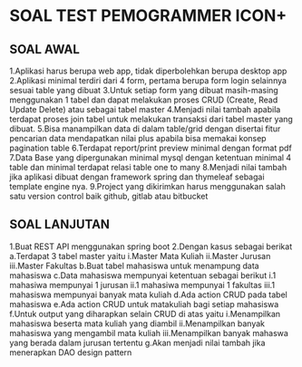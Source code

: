 # SOAL TEST PEMOGRAMMER ICON+

## SOAL AWAL
1.Aplikasi harus berupa web app, tidak diperbolehkan berupa desktop app
2.Aplikasi minimal terdiri dari 4 form, pertama berupa form login selainnya sesuai table yang dibuat
3.Untuk setiap form yang dibuat masih-masing menggunakan 1 tabel dan dapat melakukan proses CRUD (Create, Read Update Delete) atau sebagai tabel master
4.Menjadi nilai tambah apabila terdapat proses join tabel untuk melakukan transaksi dari tabel master yang dibuat.
5.Bisa manampilkan data di dalam table/grid dengan disertai fitur pencarian data mendapatkan nilai plus apabila bisa memakai konsep pagination table
6.Terdapat report/print preview minimal dengan format pdf
7.Data Base yang dipergunakan minimal mysql dengan ketentuan minimal 4 table dan minimal terdapat relasi table one to many 
8.Menjadi nilai tambah jika aplikasi dibuat dengan framework spring dan thymeleaf sebagai template engine nya. 
9.Project yang dikirimkan harus menggunakan salah satu version control baik github, gitlab atau bitbucket

## SOAL LANJUTAN
1.Buat REST API menggunakan spring boot
2.Dengan kasus sebagai berikat
 a.Terdapat 3 tabel master yaitu
  i.Master Mata Kuliah
  ii.Master Jurusan
  iii.Master Fakultas
 b.Buat tabel mahasiswa untuk menampung data mahasiswa
 c.Data mahasiswa mempunyai ketentuan sebagai berikut
  i.1 mahasiwa mempunyai 1 jurusan
  ii.1 mahasiwa mempunyai 1 fakultas
  iii.1 mahasiswa mempunyai banyak mata kuliah
 d.Ada action CRUD pada tabel mahasiswa
 e.Ada action CRUD untuk matakuliah bagi setiap mahasiswa
 f.Untuk output yang diharapkan selain CRUD di atas yaitu
  i.Menampilkan mahasiswa beserta mata kuliah yang diambil
  ii.Menampilkan banyak mahasiswa yang mengambil mata kuliah
  iii.Menampilkan banyak mahaswa yang berada dalam jurusan tertentu
 g.Akan menjadi nilai tambah jika menerapkan DAO design pattern
